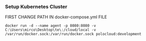 ### Setup Kubernetes Cluster

FIRST CHANGE PATH IN docker-compose.yml FILE
```
docker run -d --name agent -p 8080:8080 -v C:\Users\mirco\Desktop\te\:/cloud/local -v /var/run/docker.sock:/var/run/docker.sock polocloud:development
```

